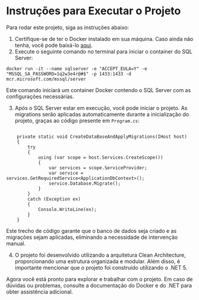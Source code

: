 
<h1>Instruções para Executar o Projeto</h1>

<p>Para rodar este projeto, siga as instruções abaixo:</p>

<ol>
<li>Certifique-se de ter o Docker instalado em sua máquina. Caso ainda não tenha, você pode baixá-lo <a href="https://www.docker.com/get-started">aqui</a>.</li>

<li>Execute o seguinte comando no terminal para iniciar o container do SQL Server:</li>
</ol>

<pre><code>docker run -it --name sqlserver -e "ACCEPT_EULA=Y" -e "MSSQL_SA_PASSWORD=1q2w3e4r@#$" -p 1433:1433 -d mcr.microsoft.com/mssql/server</code></pre>

<p>Este comando iniciará um container Docker contendo o SQL Server com as configurações necessárias.</p>

<ol start="3">
    <li>Após o SQL Server estar em execução, você pode iniciar o projeto. As migrations serão aplicadas automaticamente durante a inicialização do projeto, graças ao código presente em <code>Program.cs</code>:</li>
</ol>

<pre><code>
    private static void CreateDataBaseAndApplyMigrations(IHost host)
    {
        try
        {
            using (var scope = host.Services.CreateScope())
            {
                var services = scope.ServiceProvider;
                var service = services.GetRequiredService&lt;ApplicationDbContext&gt;();
                service.Database.Migrate();
            }
        }
        catch (Exception ex)
        {
            Console.WriteLine(ex);
        }
    }
</code></pre>

<p>Este trecho de código garante que o banco de dados seja criado e as migrações sejam aplicadas, eliminando a necessidade de intervenção manual.</p>

<ol start="4">
    <li>O projeto foi desenvolvido utilizando a arquitetura Clean Architecture, proporcionando uma estrutura organizada e modular. Além disso, é importante mencionar que o projeto foi construído utilizando o .NET 5.</li>
</ol>

<p>Agora você está pronto para explorar e trabalhar com o projeto. Em caso de dúvidas ou problemas, consulte a documentação do Docker e do .NET para obter assistência adicional.</p>

